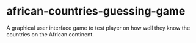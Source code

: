 # african-countries-guessing-game
A  graphical user interface game to test player on how well they know the countries on the African continent.
